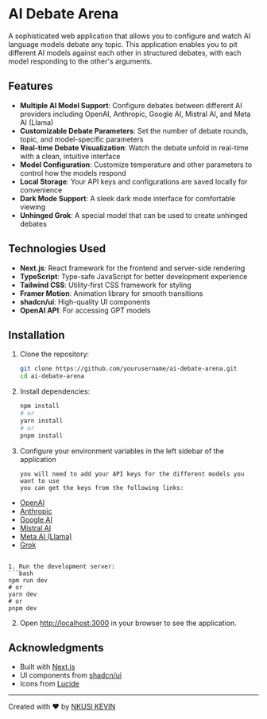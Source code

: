 # AI Debate Arena

A sophisticated web application that allows you to configure and watch AI language models debate any topic. This application enables you to pit different AI models against each other in structured debates, with each model responding to the other's arguments.

## Features

- **Multiple AI Model Support**: Configure debates between different AI providers including OpenAI, Anthropic, Google AI, Mistral AI, and Meta AI (Llama)
- **Customizable Debate Parameters**: Set the number of debate rounds, topic, and model-specific parameters
- **Real-time Debate Visualization**: Watch the debate unfold in real-time with a clean, intuitive interface
- **Model Configuration**: Customize temperature and other parameters to control how the models respond
- **Local Storage**: Your API keys and configurations are saved locally for convenience
- **Dark Mode Support**: A sleek dark mode interface for comfortable viewing
- **Unhinged Grok**: A special model that can be used to create unhinged debates

## Technologies Used

- **Next.js**: React framework for the frontend and server-side rendering
- **TypeScript**: Type-safe JavaScript for better development experience
- **Tailwind CSS**: Utility-first CSS framework for styling
- **Framer Motion**: Animation library for smooth transitions
- **shadcn/ui**: High-quality UI components
- **OpenAI API**: For accessing GPT models

## Installation

1. Clone the repository:

   ```bash
   git clone https://github.com/yourusername/ai-debate-arena.git
   cd ai-debate-arena
   ```

2. Install dependencies:

   ```bash
   npm install
   # or
   yarn install
   # or
   pnpm install
   ```

3. Configure your environment variables in the left sidebar of the application
   ```env
   you will need to add your API keys for the different models you want to use
   you can get the keys from the following links:
   ```

- [OpenAI](https://platform.openai.com/api-keys)
- [Anthropic](https://console.anthropic.com/settings/keys)
- [Google AI](https://console.cloud.google.com/apis/api/aiplatform.googleapis.com/credentials?project=your-project-id)
- [Mistral AI](https://mistral.ai/settings/keys)
- [Meta AI (Llama)](https://ai.meta.com/resources/models-and-libraries/llama-downloads/)
- [Grok](https://grok.com)

````

1. Run the development server:
```bash
npm run dev
# or
yarn dev
# or
pnpm dev
````

2. Open [http://localhost:3000](http://localhost:3000) in your browser to see the application.

## Acknowledgments

- Built with [Next.js](https://nextjs.org/)
- UI components from [shadcn/ui](https://ui.shadcn.com/)
- Icons from [Lucide](https://lucide.dev/)

---

Created with ❤️ by [NKUSI KEVIN](https://github.com/nkusikevin)
